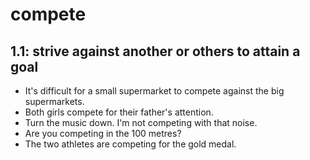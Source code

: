 # compete
## 1.1: strive against another or others to attain a goal

  *  It's difficult for a small supermarket to compete against the big supermarkets.
  *  Both girls compete for their father's attention.
  *  Turn the music down. I'm not competing with that noise.
  *  Are you competing in the 100 metres?
  *  The two athletes are competing for the gold medal.

